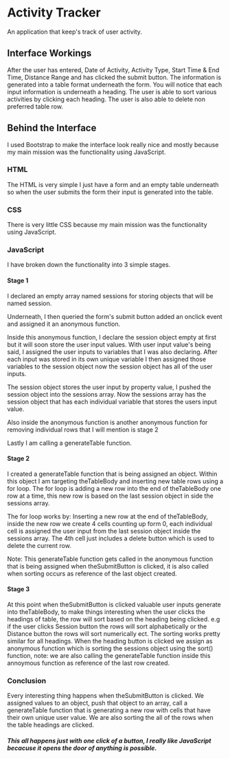 # Activity Tracker
An application that keep's track of user activity. 

## Interface Workings
After the user has entered, Date of Activity, Activity Type, Start Time & End Time, Distance Range and has clicked the submit button. The information is generated into a table format underneath the form. You will notice that each input information is underneath a heading. The user is able to sort various activities by clicking each heading. The user is also able to delete non preferred table row.

## Behind the Interface 
I used Bootstrap to make the interface look really nice and mostly because my main mission was the functionality using JavaScript. 

### HTML
The HTML is very simple I just have a form and an empty table underneath so when the user submits the form their input is generated into the table.

### CSS
There is very little CSS because my main mission was the functionality using JavaScript. 

### JavaScript
I have broken down the functionality into 3 simple stages.

#### Stage 1 
I declared an empty array named sessions for storing objects that will be named session.

Underneath, I then queried the form's submit button added an onclick event and assigned it an anonymous function.

Inside this anonymous function, I declare the session object empty at first but it will soon store the user input values.
With user input value's being said, I assigned the user inputs to variables that I was also declaring. 
After each input was stored in its own unique variable I then assigned those variables to the session object now the session object has all of the user inputs.

The session object stores the user input by property value, I pushed the session object into the sessions array. Now the sessions array has the session object that has each individual variable that stores the users input value.

Also inside the anonymous function is another anonymous function for removing individual rows that I will mention is stage 2

Lastly I am calling a generateTable function.

#### Stage 2
I created a generateTable function that is being assigned an object. 
Within this object I am targeting theTableBody and inserting new table rows using a for loop.
The for loop is adding a new row into the end of theTableBody one row at a time, this new row is based on the last session object in side the sessions array.

The for loop  works by: 
Inserting a new row at the end of theTableBody, inside the new row we create 4 cells counting up form 0, each individual cell is assigned the user input from the last session object inside the sessions array. The 4th cell just includes a delete button which is used to delete the current row.

Note: This generateTable function gets called in the anonymous function that is being assigned when theSubmitButton is clicked, it is also called when sorting occurs as reference of the last object created.

#### Stage 3
At this point when theSubmitButton is clicked valuable user inputs generate into theTableBody, to make things interesting when the user clicks the headings of table, the row will sort based on the heading being clicked. e.g if the user clicks Session button the rows will sort alphabetically or the Distance button the rows will sort numerically ect.
The sorting works pretty similar for all headings. When the heading button is clicked we assign as anonymous function which is sorting the sessions object using the sort() function, note: we are also calling the generateTable function inside this annoymous function as reference of the last row created.

### Conclusion
Every interesting thing happens when theSubmitButton is clicked. We assigned values to an object, push that object to an array, call a generateTable function that is generating a new row with cells that have their own unique user value. We are also sorting the all of the rows when the table headings are clicked.

##### This all happens just with one click of a button, I really like JavaScript becacuse it opens the door of anything is possible. 
